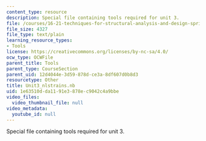 ```yaml
---
content_type: resource
description: Special file containing tools required for unit 3.
file: /courses/16-21-techniques-for-structural-analysis-and-design-spring-2005/1e63510dda1191e3878ec9042c4a9bbe_Unit3_nlstrains.nb
file_size: 4327
file_type: text/plain
learning_resource_types:
- Tools
license: https://creativecommons.org/licenses/by-nc-sa/4.0/
ocw_type: OCWFile
parent_title: Tools
parent_type: CourseSection
parent_uid: 12d4044e-3d59-878d-ce3a-8df607d0b8d3
resourcetype: Other
title: Unit3_nlstrains.nb
uid: 1e63510d-da11-91e3-878e-c9042c4a9bbe
video_files:
  video_thumbnail_file: null
video_metadata:
  youtube_id: null
---
```

Special file containing tools required for unit 3.